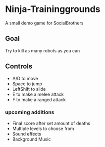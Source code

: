 # Ninja-Traininggrounds
A small demo game for SocialBrothers

## Goal
Try to kill as many robots as you can

## Controls
<ul>
  <li>A/D to move</li>
  <li>Space to jump</li>
  <li>LeftShift to slide</li>
  <li>E to make a melee attack</li>
  <li>F to make a ranged attack</li>
</ul>

### upcoming additions
<ul>
  <li>Final score after set amount of deaths</li>
  <li>Multiple levels to choose from</li>
  <li>Sound effects</li>
  <li>Background Music</li>
</ul>
